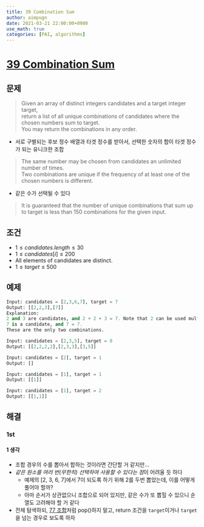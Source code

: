 ```yaml
---
title: 39 Combination Sum
author: aimpugn
date: 2021-03-21 22:00:00+0900
use_math: true
categories: [PAI, algorithms]
---
```


# [39 Combination Sum](https://leetcode.com/problems/combination-sum/)

## 문제

> Given an array of distinct integers candidates and a target integer target,  
> return a list of all unique combinations of candidates where the chosen numbers sum to target.  
> You may return the combinations in any order.

- 서로 구별되는 후보 정수 배열과 타겟 정수를 받아서, 선택한 숫자의 합이 타겟 정수가 되는 유니크한 조합

> The same number may be chosen from candidates an unlimited number of times.  
> Two combinations are unique if the frequency of at least one of the chosen numbers is different.

- 같은 수가 선택될 수 있다

> It is guaranteed that the number of unique combinations that sum up to target is less than 150 combinations for the given input.

## 조건

- $1 \le candidates.length \le 30$
- $1 \le candidates[i]  \le 200$
- All elements of candidates are distinct.
- $1 \le target \le 500$

## 예제

```python
Input: candidates = [2,3,6,7], target = 7
Output: [[2,2,3],[7]]
Explanation:
2 and 3 are candidates, and 2 + 2 + 3 = 7. Note that 2 can be used multiple times.
7 is a candidate, and 7 = 7.
These are the only two combinations.

Input: candidates = [2,3,5], target = 8
Output: [[2,2,2,2],[2,3,3],[3,5]]

Input: candidates = [2], target = 1
Output: []

Input: candidates = [1], target = 1
Output: [[1]]

Input: candidates = [1], target = 2
Output: [[1,1]]
```

## 해결

### 1st

#### 1 생각

- 조합 경우의 수를 뽑아서 합하는 것이라면 간단할 거 같지만...
- *같은 원소를 여러 번(무한히) 선택하여 사용할 수 있다는 점*이 어려울 듯 하다
  - 예제의 [2, 3, 6, 7]에서 7이 되도록 하기 위해 2를 두번 뽑았는데, 이를 어떻게 풀어야 할까?
  - 아마 순서가 상관없으니 조합으로 되어 있지만, 같은 수가 또 뽑힐 수 있으니 순열도 고려해야 할 거 같다
- 전체 탐색하되, [77 조합](2021-03-21-PAI-ch12-77.md)처럼 pop()하지 말고, return 조건을 `target`이거나 `target`을 넘는 경우로 보도록 하자
